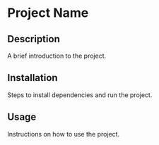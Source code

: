 # Project Name

## Description
A brief introduction to the project.

## Installation
Steps to install dependencies and run the project.

## Usage
Instructions on how to use the project.